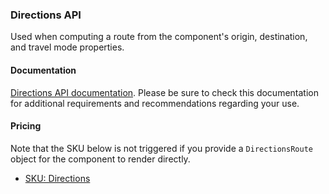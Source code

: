 ### Directions API

Used when computing a route from the component's origin, destination, and travel mode properties.

#### Documentation

[Directions API documentation](https://developers.google.com/maps/documentation/javascript/directions?utm_source=github&utm_medium=documentation&utm_campaign=&utm_content=web_components). Please be sure to check this documentation for additional requirements and recommendations regarding your use.

#### Pricing

Note that the SKU below is not triggered if you provide a `DirectionsRoute` object for the component to render directly.

- [SKU: Directions](https://developers.google.com/maps/billing-and-pricing/pricing#directions?utm_source=github&utm_medium=documentation&utm_campaign=&utm_content=web_components)

